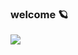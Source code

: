 ### welcome 🪐

![](https://media3.giphy.com/media/v1.Y2lkPTc5MGI3NjExbG9ocWM5YW90anQ2N2xoYnR3aGx1Z2NzMDc1OWd3ZDRyeno3MXRmYSZlcD12MV9pbnRlcm5hbF9naWZfYnlfaWQmY3Q9Zw/oLzgl79VN6bbrQUSLe/giphy.webp)

<!--
**axeelz/axeelz** is a ✨ _special_ ✨ repository because its `README.md` (this file) appears on your GitHub profile.

Here are some ideas to get you started:

- 🔭 I’m currently working on ...
- 🌱 I’m currently learning ...
- 👯 I’m looking to collaborate on ...
- 🤔 I’m looking for help with ...
- 💬 Ask me about ...
- 📫 How to reach me: ...
- 😄 Pronouns: ...
- ⚡ Fun fact: ...
-->
